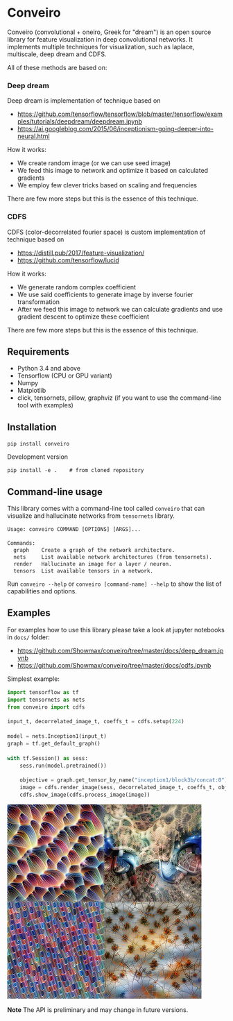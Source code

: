 # Conveiro

Conveiro (convolutional + oneiro, Greek for "dream") is an open source library for feature visualization in deep convolutional networks. It implements multiple techniques for visualization, such as laplace, multiscale,  deep dream and CDFS.

All of these methods are based on:

### Deep dream

Deep dream is implementation of technique based on

  * https://github.com/tensorflow/tensorflow/blob/master/tensorflow/examples/tutorials/deepdream/deepdream.ipynb
* https://ai.googleblog.com/2015/06/inceptionism-going-deeper-into-neural.html

How it works:
* We create random image (or we can use seed image)
* We feed this image to network and optimize it based on calculated gradients
* We employ few clever tricks based on scaling and frequencies

There are few more steps but this is the essence of this technique.  

### CDFS
CDFS (color-decorrelated fourier space) is custom implementation of technique based on
* https://distill.pub/2017/feature-visualization/
* https://github.com/tensorflow/lucid

How it works:
* We generate random complex coefficient
* We use said coefficients to generate image by inverse fourier transformation
* After we feed this image to network we can calculate gradients and use gradient descent to optimize these coefficient

There are few more steps but this is the essence of this technique.

## Requirements

* Python 3.4 and above
* Tensorflow (CPU or GPU variant)
* Numpy
* Matplotlib
* click, tensornets, pillow, graphviz (if you want to use the command-line tool with examples)

## Installation

```
pip install conveiro
```

Development version

```
pip install -e .    # from cloned repository
```

## Command-line usage

This library comes with a command-line tool called `conveiro`
that can visualize and hallucinate networks from `tensornets` library.

```
Usage: conveiro COMMAND [OPTIONS] [ARGS]...

Commands:
  graph    Create a graph of the network architecture.
  nets     List available network architectures (from tensornets).
  render   Hallucinate an image for a layer / neuron.
  tensors  List available tensors in a network.
```

Run `conveiro --help` or `conveiro [command-name] --help` to 
show the list of capabilities and options.

## Examples

For examples how to use this library please take a look at jupyter notebooks in `docs/` folder:

* https://github.com/Showmax/conveiro/tree/master/docs/deep_dream.ipynb
* https://github.com/Showmax/conveiro/tree/master/docs/cdfs.ipynb

Simplest example:

```python
import tensorflow as tf
import tensornets as nets
from conveiro import cdfs

input_t, decorrelated_image_t, coeffs_t = cdfs.setup(224)

model = nets.Inception1(input_t)
graph = tf.get_default_graph()

with tf.Session() as sess:
    sess.run(model.pretrained())

    objective = graph.get_tensor_by_name("inception1/block3b/concat:0")
    image = cdfs.render_image(sess, decorrelated_image_t, coeffs_t, objective[..., 55], 0.01)
    cdfs.show_image(cdfs.process_image(image))
```

![CDFS output](docs/example.png)

**Note** The API is preliminary and may change in future versions.
